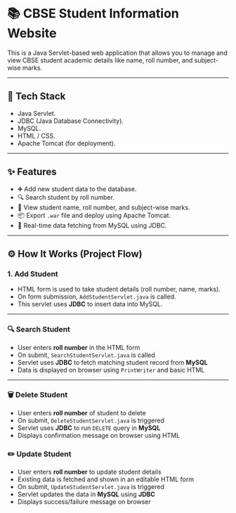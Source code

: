 # 📚 CBSE Student Information Website

This is a Java Servlet-based web application that allows you to manage and view CBSE student academic details like name, roll number, and subject-wise marks.

---

## 🔧 Tech Stack

- Java Servlet.  
- JDBC (Java Database Connectivity).  
- MySQL.  
- HTML / CSS.  
- Apache Tomcat (for deployment).  

---

## ✨ Features

- ➕ Add new student data to the database.  
- 🔍 Search student by roll number.  
- 📃 View student name, roll number, and subject-wise marks.  
- 📦 Export `.war` file and deploy using Apache Tomcat.  
- 🧠 Real-time data fetching from MySQL using JDBC.  

---

## ⚙️ How It Works (Project Flow)

### 1. **Add Student**
- HTML form is used to take student details (roll number, name, marks).
- On form submission, `AddStudentServlet.java` is called.
- This servlet uses **JDBC** to insert data into MySQL.

---

### 🔍 Search Student

- User enters **roll number** in the HTML form  
- On submit, `SearchStudentServlet.java` is called  
- Servlet uses **JDBC** to fetch matching student record from **MySQL**  
- Data is displayed on browser using `PrintWriter` and basic HTML    

---

### 🗑️ Delete Student

- User enters **roll number** of student to delete  
- On submit, `DeleteStudentServlet.java` is triggered  
- Servlet uses **JDBC** to run `DELETE` query in **MySQL**  
- Displays confirmation message on browser using HTML  

### ✏️ Update Student

- User enters **roll number** to update student details  
- Existing data is fetched and shown in an editable HTML form  
- On submit, `UpdateStudentServlet.java` is triggered  
- Servlet updates the data in **MySQL** using **JDBC**  
- Displays success/failure message on browser  
